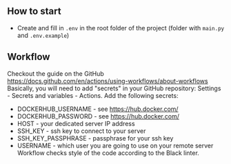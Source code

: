 ## How to start
- Create and fill in `.env` in the root folder of the project (folder with `main.py` and `.env.example`)


## Workflow
Checkout the guide on the GitHub https://docs.github.com/en/actions/using-workflows/about-workflows
Basically, you will need to add "secrets" in your GitHub repository: Settings - Secrets and variables - Actions.
Add the following secrets:
* DOCKERHUB_USERNAME - see https://hub.docker.com/
* DOCKERHUB_PASSWORD - see https://hub.docker.com/
* HOST - your dedicated server IP address
* SSH_KEY - ssh key to connect to your server
* SSH_KEY_PASSPHRASE - passphrase for your ssh key
* USERNAME - which user you are going to use on your remote server
Workflow checks style of the code according to the Black linter.